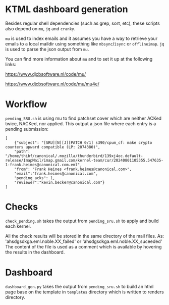 
# KTML dashboard generation

Besides regular shell dependencies (such as grep, sort, etc), these
scripts also depend on `mu`, `jq` and `cranky`.

`mu` is used to index emails and it assumes you have a way to retrieve
your emails to a local maildir using something like `mbsync`/`isync`
or `offlineimap`. `jq` is used to parse the json output from `mu`.

You can find more information about `mu` and to set it up at the
following links:

https://www.djcbsoftware.nl/code/mu/

https://www.djcbsoftware.nl/code/mu/mu4e/

# Workflow

`pending_SRU.sh` is using mu to find patchset cover which are neither ACKed twice, NACKed, nor applied.
This output a json file where each entry is a pending submission:

```
[
	{"subject": "[SRU][N][J][PATCH 0/1] s390/cpum_cf: make crypto counters upward compatible (LP: 2074380)",
	"path": "/home/thibf/canonical/.mozilla/thunderbird/139xj4oc.default-release/ImapMail/imap.gmail.com/kernel-team/cur/20240801105355.547635-1-frank.heimes@canonical.com.eml",
	"from": "Frank Heines <frank.heimes@canonical.com>",
	"email":"frank.heimes@canonical.com",
	"pending_acks": 1,
	"reviewer":"kevin.becker@canonical.com"}
]
```

# Checks

`check_pending.sh` takes the output from `pending_sru.sh` to apply and build each kernel.

All the check results will be stored in the same directory of the mail files.
As: 'ahsdgsdkga.eml.noble.XX_failed' or 'ahsdgsdkga.eml.noble.XX_suceeded'
The content of the file is used as a comment which is available by hovering
the results in the dashboard.

# Dashboard

`dashboard_gen.py` takes the output from `pending_sru.sh` to build an html page base on the template
in `templates` directory which is written to renders directory.
